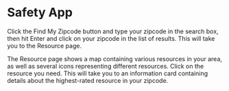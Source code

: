 # Safety App
Click the Find My Zipcode button and type your zipcode in the search box, then hit Enter and click on your zipcode in the list of results. This will take you to the Resource page.

The Resource page shows a map containing various resources in your area, as well as several icons representing different resources. Click on the resource you need. This will take you to an information card containing details about the highest-rated resource in your zipcode.
